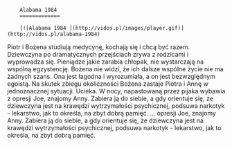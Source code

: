 
        Alabama 1984 
        =============
        
        [![Alabama 1984 ](http://vidos.pl/images/player.gif)](http://vidos.pl/alabama-1984)
        
        
 Piotr i Bożena studiują medycynę, kochają się i chcą być razem. Dziewczyna po dramatycznych przejściach zrywa z rodzicami i wyprowadza się. Pieniądze jakie zarabia chłopak, nie wystarczają na wspólną egzystencję. Bożena nie widzi, że ich dalsze wspólne życie nie ma żadnych szans. Ona jest łagodna i wyrozumiała, a on jest bezwzględnym egoistą. Na skutek zbiegu okoliczności Bożena zastaje Piotra i Annę w jednoznacznej sytuacji. Ucieka. W nocy, napastowaną przez pijaka wybawia z opresji Joe, znajomy Anny. Zabiera ją do siebie, a gdy orientuje się, że dziewczyna jest na krawędzi wytrzymałości psychicznej, podsuwa narkotyk - lekarstwo, jak to określa, na zbyt dobrą pamięć.   ... opresji Joe, znajomy Anny. Zabiera ją do siebie, a gdy orientuje się, że dziewczyna jest na krawędzi wytrzymałości psychicznej, podsuwa narkotyk - lekarstwo, jak to określa, na zbyt dobrą pamięć.
    